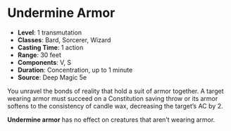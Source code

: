 # Undermine Armor

- **Level**: 1 transmutation
- **Classes**: Bard, Sorcerer, Wizard
- **Casting Time**: 1 action
- **Range**: 30 feet
- **Components**: V, S
- **Duration**: Concentration, up to 1 minute
- **Source**: Deep Magic 5e

You unravel the bonds of reality that hold a suit of armor together. A target wearing armor must succeed on a Constitution saving throw or its armor softens to the consistency of candle wax, decreasing the target’s AC by 2.

**Undermine armor** has no effect on creatures that aren’t wearing armor.

